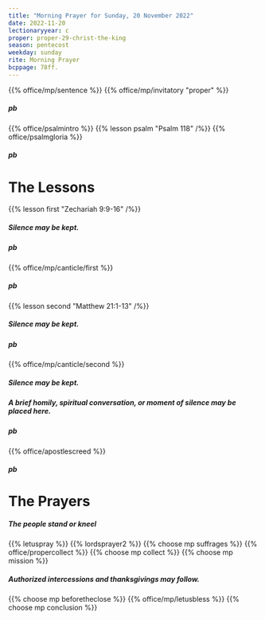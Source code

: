 ```yaml
---
title: "Morning Prayer for Sunday, 20 November 2022"
date: 2022-11-20
lectionaryyear: c
proper: proper-29-christ-the-king
season: pentecost
weekday: sunday
rite: Morning Prayer
bcppage: 78ff.
---
```


{{% office/mp/sentence %}}
{{% office/mp/invitatory "proper" %}}
##### pb
{{% office/psalmintro %}}
{{% lesson psalm "Psalm 118" /%}}
{{% office/psalmgloria %}}
##### pb
# The Lessons
{{% lesson first "Zechariah 9:9-16"  /%}}
##### Silence may be kept.
##### pb
{{% office/mp/canticle/first %}}
##### pb
{{% lesson second "Matthew 21:1-13" /%}}
##### Silence may be kept.
##### pb
{{% office/mp/canticle/second %}}
##### Silence may be kept.
##### A brief homily, spiritual conversation, or moment of silence may be placed here.

##### pb
{{% office/apostlescreed %}}
##### pb
# The Prayers

##### The people stand or kneel
{{% letuspray %}}
{{% lordsprayer2 %}}
{{% choose mp suffrages %}}
{{% office/propercollect %}}
{{% choose mp collect %}}
{{% choose mp mission %}}

##### Authorized intercessions and thanksgivings may follow.

{{% choose mp beforetheclose %}}
{{% office/mp/letusbless %}}
{{% choose mp conclusion %}}
